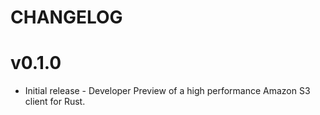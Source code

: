 CHANGELOG
=========

v0.1.0
======

* Initial release - Developer Preview of a high performance Amazon S3 client for Rust.
